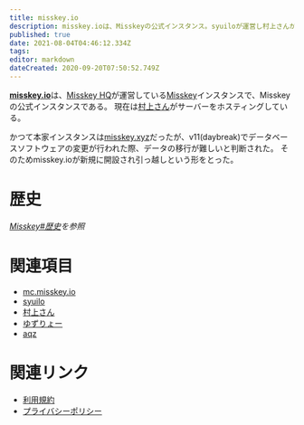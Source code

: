 ```yaml
---
title: misskey.io
description: misskey.ioは、Misskeyの公式インスタンス。syuiloが運営し村上さんがサーバー資源を提供する。
published: true
date: 2021-08-04T04:46:12.334Z
tags: 
editor: markdown
dateCreated: 2020-09-20T07:50:52.749Z
---
```


[**misskey.io**](https://misskey.io)は、[Misskey HQ](/group/misskeyhq)が運営している[Misskey](/software/misskey)インスタンスで、Misskeyの公式インスタンスである。
現在は[村上さん](/persons/aureoleark)がサーバーをホスティングしている。

かつて本家インスタンスは[misskey.xyz](/instances/misskey_xyz)だったが、v11(daybreak)でデータベースソフトウェアの変更が行われた際、データの移行が難しいと判断された。
そのためmisskey.ioが新規に開設され引っ越しという形をとった。

# 歴史
*[Misskey#歴史](/software/misskey)を参照*


# 関連項目
- [mc.misskey.io](/mc_misskey_io)
- [syuilo](/persons/syuilo)
- [村上さん](/persons/aureoleark)
- [ゆずりょー](/persons/yuzuryo61)
- [aqz](/persons/aqz)

# 関連リンク
- [利用規約](https://github.com/MisskeyIO/policy)
- [プライバシーポリシー](https://github.com/MisskeyIO/policy)